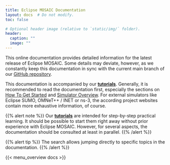 ```yaml
---
title: Eclipse MOSAIC Documentation
layout: docs  # Do not modify.
toc: false

# Optional header image (relative to `static/img/` folder).
header:
  caption: ""
  image: ""
---
```


This online documentation provides detailed information for the latest release of Eclipse MOSAIC. Some details may
deviate, however, as we constantly keep this documentation in sync with the current main branch of our
[<i class="fab fa-github"></i> GitHub repository</a>](https://github.com/eclipse/mosaic).

This documentation is accompanied by our **[tutorials](/tutorials)**. Generally, it is recommended to read
the documentation first, especially the sections on [How To Get Started](/docs/getting_started) and
[Simulator Overview](/docs/simulators). For external simulators like Eclipse SUMO, OMNeT++ / INET or ns-3,
the according project websites contain more exhaustive information, of course.

{{% alert note %}}
Our **[tutorials](/tutorials)** are intended for step-by-step practical learning. It should be possible to
start them right away without prior experience with Eclipse MOSAIC. However, for several aspects, the documentation should be
consulted at least in parallel.
{{% /alert %}}

{{% alert tip %}}
The search allows jumping directly to specific topics in the documentation.
{{% /alert %}}

{{< menu_overview docs >}}
